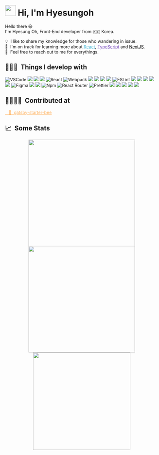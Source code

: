 <!-- <img align="right" src="https://hits.seeyoufarm.com/api/count/incr/badge.svg?url=https%3A%2F%2Fgithub.com%2Fhyesungoh%2Fhit-counter&count_bg=%238be9fd&title_bg=%2344475a&icon=riotgames.svg&icon_color=%23E7E7E7&title=hits&edge_flat=false"> -->

<p align="left">

# <img src="https://cdn.jsdelivr.net/gh/Th3Wall/assets-cdn/PersonalGithubReadme/HandGreet.gif" width="35px" />&nbsp;<b>Hi, I'm Hyesungoh</b>

</p>

Hello there :smiley: <br/>
I'm Hyesung Oh, Front-End developer from :kr: Korea. <br/>

💡 &nbsp;I like to share my knowledge for those who wandering in issue.<br/>
🌱 &nbsp;I'm on track for learning more about <a style="color:#45b8d8" href="https://reactjs.org/" target="_blank"><u>React</u></a>, <a style="color:#764ABC" href="https://www.typescriptlang.org/" target="_blank"><u>TypeScript</u></a> and <a style="color:#000000" href="https://nextjs.org/" target="_blank"><u>NextJS</u></a>.<br/>
💬 &nbsp;Feel free to reach out to me for everythings.<br/>

<h2>👨🏻‍💻 &nbsp;Things I develop with </h2>

<p>
<img alt="VSCode" src="https://img.shields.io/badge/-Visual_Studio_Code-0078D4?style=flat-square&logo=visual%20studio%20code&logoColor=white" />
<img src="https://img.shields.io/badge/TypeScript-3178C6?style=flat-square&logo=TypeScript&logoColor=white"/>
<img src="https://img.shields.io/badge/Python-3776AB?style=flat-square&logo=Python&logoColor=white"/>
<img src="https://img.shields.io/badge/MaterialUI-0081CB?style=flat-square&logo=Material-UI&logoColor=white"/>
 <img alt="React" src="https://img.shields.io/badge/-React-45b8d8?style=flat-square&logo=react&logoColor=white" />
 <img alt="Webpack" src="https://img.shields.io/badge/-Webpack-8DD6F9?style=flat-square&logo=webpack&logoColor=white" />
<img src="https://img.shields.io/badge/ChakraUI-319795?style=flat-square&logo=Chakra-UI&logoColor=white"/>
<img src="https://img.shields.io/badge/Netlify-00C7B7?style=flat-square&logo=Netlify&logoColor=white"/>
<img src="https://img.shields.io/badge/Immer-00E7C3?style=flat-square&logo=immer&logoColor=whi.te"/>
<img src="https://img.shields.io/badge/Heroku-430098?style=flat-square&logo=Heroku&logoColor=white"/>
 <img alt="ESLint" src="https://img.shields.io/badge/-ESLint-4B32C3?style=flat-square&logo=eslint&logoColor=white" />
<img src="https://img.shields.io/badge/Gatsby-663399?style=flat-square&logo=Gatsby&logoColor=white"/>
<img src="https://img.shields.io/badge/Redux-764ABC?style=flat-square&logo=redux&logoColor=white"/>
<img src="https://img.shields.io/badge/Bootstrap-7952B3?style=flat-square&logo=Bootstrap&logoColor=white"/>
<img src="https://img.shields.io/badge/Sass-CC6699?style=flat-square&logo=sass&logoColor=white"/>
<img src="https://img.shields.io/badge/StyledComponents-DB7093?style=flat-square&logo=styled-components&logoColor=white"/>
 <img alt="Figma" src="https://img.shields.io/badge/-Figma-F24E1E?style=flat-square&logo=figma&logoColor=white" />
<img src="https://img.shields.io/badge/TensorFlow-FF6F00?style=flat-square&logo=TensorFlow&logoColor=white"/>
<img src="https://img.shields.io/badge/Ruby%20on%20Rails-CC0000?style=flat-square&logo=Ruby%20on%20Rails&logoColor=white"/>
<img alt="Npm" src="https://img.shields.io/badge/-NPM-CB3837?style=flat-square&logo=npm&logoColor=white" />
<img alt="React Router" src="https://img.shields.io/badge/-React_Router-CA4245?style=flat-square&logo=react-router&logoColor=white" />
 <img alt="Prettier" src="https://img.shields.io/badge/-Prettier-F7B93E?style=flat-square&logo=prettier&logoColor=white" />
<img src="https://img.shields.io/badge/Firebase-FFCA28?style=flat-square&logo=Firebase&logoColor=black"/>
<img src="https://img.shields.io/badge/JavaScript-F7DF1E?style=flat-square&logo=JavaScript&logoColor=222323"/>
<img src="https://img.shields.io/badge/Django-092E20?style=flat-square&logo=Django&logoColor=white"/>
<img src="https://img.shields.io/badge/Notion-000000?style=flat-square&logo=Notion&logoColor=white"/>
<img src="https://img.shields.io/badge/Next.js-000000?style=flat-square&logo=nextdotjs&logoColor=white"/>

</p>

<h2>👨‍👩‍👧‍👦 &nbsp;Contributed at</h2>

<a style="color:#ffb86c" href="https://github.com/JaeYeopHan/gatsby-starter-bee" target="_blank">&nbsp;&nbsp;&nbsp;🐝 &nbsp;gatsby-starter-bee</a>

<h2>📈 &nbsp;Some Stats</h2>

<div align=center>

<img width="350"  src="https://github-readme-stats.vercel.app/api?username=hyesungoh&show_icons=true&count_private=true&theme=dracula" />

<img width="350" src="http://github-readme-streak-stats.herokuapp.com?user=hyesungoh&theme=dracula&date_format=%5BY%20%5DM%20j">

<img width="320"  src="http://mazassumnida.wtf/api/v2/generate_badge?boj=hs980414" />

</div>
